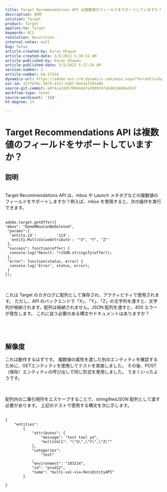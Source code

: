 ```yaml
---
title: Target Recommendations API は複数値のフィールドをサポートしていますか？
description: 説明
solution: Target
product: Target
applies-to: Target
keywords: KCS
resolution: Resolution
internal-notes: null
bug: false
article-created-by: Karan Dhawan
article-created-date: 5/5/2022 5:36:51 AM
article-published-by: Karan Dhawan
article-published-date: 5/5/2022 5:37:24 AM
version-number: 2
article-number: KA-17414
dynamics-url: https://adobe-ent.crm.dynamics.com/main.aspx?forceUCI=1&pagetype=entityrecord&etn=knowledgearticle&id=3c966259-35cc-ec11-a7b5-6045bd00db25
exl-id: 32ffef6c-5079-4311-b4bf-0eb3e1505406
source-git-commit: e8f4ca2dd578944d4fe399074fab461de88ad247
workflow-type: tm+mt
source-wordcount: '158'
ht-degree: 1%

---
```


# Target Recommendations API は複数値のフィールドをサポートしていますか？

## 説明

<br>Target Recommendations API は、mbox や Launch メタタグなどの複数値のフィールドをサポートしますか？例えば、mbox を使用すると、次の操作を実行できます。<br><br>

```
adobe.target.getOffer({
"mbox": "DemoMBoxCanBeDeleted",
 "params":{
  'entity.id':         '123',   
  'entity.MultiValueAttribute': '"X", "Y", "Z"'
 },
 "success": function(offer) {
  console.log("Result: "+JSON.stringify(offer));
 },
 "error": function(status, error) {
  console.log('Error', status, error);
 }
});
```

<br><br>これは Target のカタログに配列として保存され、アクティビティで使用されます。 ただし、API のバックエンドで「X」、「Y」、「Z」の文字列を渡すと、文字列が格納されます。配列は格納されません。JSON 配列を渡すと、400 エラーが発生します。 これに従う必要のある構文やドキュメントはありますか？<br><br><br><br>

## 解像度


これは動作するはずです。 複数値の属性を渡した別のエンティティを確認するために、GETエンティティを使用してテストを実施しました。 その後、POST（保存）エンティティの呼び出しで同じ形式を使用しました。 うまくいったようです。




<br><br>配列内の二重引用符をエスケープすることで、stringifiedJSON 配列として渡す必要があります。 上記のテストで使用する構文を次に示します。<br><br>

```
{
    "entities":
        {
            "attributes": {
                "message": "test tool yo",
                "multiVal1": "\"X\",\"Y\",\"Z\""
            },
            "categories": 
                "test"
            ,
            "environment": "183214",
            "id": "prod12",
            "name": "multi-val-via-RecsEntityAPI"
        }
    
}
```
